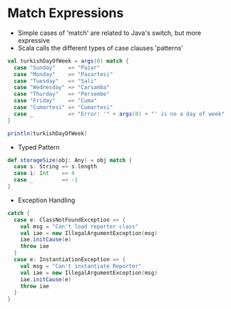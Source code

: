 # Match Expressions

- Simple cases of 'match' are related to Java's switch, but more expressive
- Scala calls the different types of case clauses 'patterns'



```scala
val turkishDayOfWeek = args(0) match {
  case "Sunday"    => "Pazar"
  case "Monday"    => "Pazartesi"
  case "Tuesday"   => "Sali"
  case "Wednesday" => "Carsamba"
  case "Thurday"   => "Persembe"
  case "Friday"    => "Cuma"
  case "Cumartesi" => "Cumartesi"
  case _           => "Error: '" + args(0) + "' is no a day of week"
}

println(turkishDayOfWeek)
```

* Typed Pattern

```scala
def storageSize(obj: Any) = obj match {
  case s: String => s.length
  case i: Int    => 4
  case _         => -1
}
```

* Exception Handling

```scala
catch {
  case e: ClassNotFoundException => {
    val msg = "Can't load reporter class"
    val iae = new IllegalArgumentException(msg)
    iae.initCause(e)
    throw iae
  }
  case e: InstantiationException => {
    val msg = "Can't instantiate Reporter"
    val iae = new IllegalArgumentException(msg)
    iae.initCause(e)
    throw iae
  }
}
```
